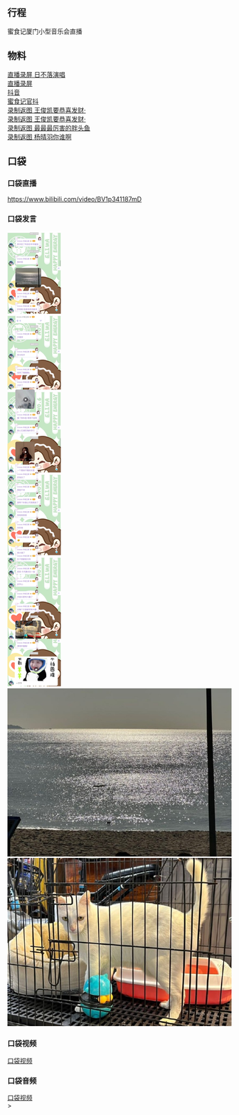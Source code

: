 ## 行程
蜜食记厦门小型音乐会直播

## 物料
[直播录屏 日不落演唱](https://weibo.com/5987962193/L103viFDN)<br>
[直播录屏](https://weibo.com/6477122652/L107Du4Wd)<br>
[抖音](https://www.douyin.com/video/7028796315203030302)<br>
[蜜食记官抖](https://www.douyin.com/video/7029339173056187655)<br>
[录制返图 王俊凯要恭喜发财·](https://weibo.com/2395423192/L10hAuqUV)<br>
[录制返图 王俊凯要恭喜发财·](https://weibo.com/2395423192/L11aEmZgr)<br>
[录制返图 最最最厉害的胖头鱼](https://weibo.com/2321954085/L11vOgB0N)<br>
[录制返图 杨晴羽你谁啊](https://weibo.com/3170396294/L11lrkrxA)<br>
## 口袋
### 口袋直播
https://www.bilibili.com/video/BV1p341187mD
### 口袋发言
![口袋发言](./pocket48/imgs/messages1.jpeg)<br>
![口袋发言](./pocket48/imgs/P1.jpeg)<br>
![口袋发言](./pocket48/imgs/P2.jpeg)<br>
### 口袋视频
[口袋视频](./pocket48/videos/)<br>
### 口袋音频
[口袋视频](./pocket48/audios/)<br>>


